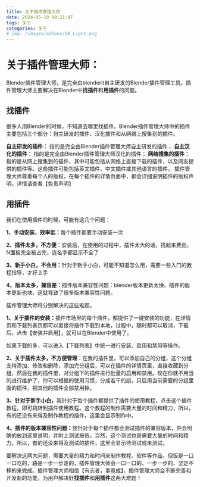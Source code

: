 ```yaml
---
title: 关于插件管理大师
date: 2024-05-10 09:21:47
tags: 关于
categories: 关于
# img: /images/addons/SK_Light.png
---
```

# 关于插件管理大师：

Blender插件管理大师，是完全由blenderit自主研发的Blender插件管理工具。插件管理大师主要解决在Blender中<b>找插件</b>和<b>用插件</b>的问题。

## 找插件
很多人用Blender的时候，不知道去哪里找插件。Blender插件管理大师中的插件主要包括三个部分：自主研发的插件、汉化插件和从网络上搜集到的插件。

<b>自主研发的插件：</b> 指的是完全由Blender插件管理大师自主研发的插件；
<b>自主汉化的插件：</b> 指的是完全由Blender插件管理大师汉化的插件；
<b>网络搜集的插件：</b> 指的是从网上搜集到的插件，其中可能包括从网络上直接下载的插件，以及网友提供的插件等。这些插件可能包括英文插件、中文插件或其他语言的插件。
插件管理大师尊重每个人的版权，在每个插件的详情页面中，都会详细说明插件的版权声明。详情请查看【免责声明】



## 用插件
我们在使用插件的时候，可能有这几个问题：

<b>1、手动安装，效率低：</b>每个插件都要手动安装一次

<b>2、插件太多，不方便：</b>安装后，在使用的过程中，插件太大的话，找起来费劲，N面板完全被占完，连名字都显示不全了

<b>3、新手小白，不会用：</b>针对于新手小白，可能不知道怎么用，需要一些入门的教程指导，才好上手

<b>4、版本太多，兼容差：</b>插件版本兼容性问题：blender版本更新太快、插件的版本更新也块，这就导致了很多版本兼容性问题。

插件管理大师将分别解决的这些难题。

<b>1、关于插件的安装：</b>插件市场里的每个插件，都提供了一键安装的功能，在详情页和下载列表页都可以直接将插件下载到本地，过程中，随时都可以取消，下载后，点击【安装并启用】，就可以在Blender中使用了。


如果下载的多，可以进入【下载列表】中统一进行安装、启用和禁用等操作。

<b>2、关于插件太多，不方便管理：</b>在我的插件里，可以添加自己的分组，这个分组支持添加、修改和删除，添加完分组后，可以在插件的详情页里，直接收藏到分组，然后在我的插件里，对分组下的插件进行批量的启用和禁用。现在你就不用当的进行维护了，你可以根据的使用习惯，分成若干的组，只启用当前需要的分组里面的插件，把其他的插件全部禁用掉。

<b>3、针对于新手小白，</b>我针对于每个插件都提供了插件的使用教程，点击这个插件教程，即可跳转到插件使用教程。这个教程的制作需要大量的时间和精力，所以，有的还没有来得及制作教程的插件，这里会显示制作中。

<b>4、插件的版本兼容性问题：</b>我针对于每个插件都会测试插件的兼容版本，并会明确的放到这里说明，并附上测试报告。当然，这个测试也是需要大量的时间和精力，所以，有的还没来得及测试的插件，这里会显示待测试或未测试。

要解决这两大问题，需要大量的精力和时间来制作教程、软件等作品，但饭是一口一口吃的，路是一步一步走的，插件管理大师会一口一口的、一步一步的、坚定不移的来完成。插件管理大师相信【有志者，事竟成】，插件管理大师会不断完善和开发新的功能，为用户解决好<b>找插件</b>和<b>用插件</b>这两大难题！


